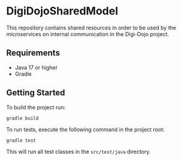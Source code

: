 # DigiDojoSharedModel

This repository contains shared resources in order to be used by the microservices on internal communication in the Digi-Dojo project.

## Requirements

- Java 17 or higher
- Gradle

## Getting Started

To build the project run:

```
gradle build
```

To run tests, execute the following command in the project root:
```
gradle test
```

This will run all test classes in the `src/test/java` directory.
















